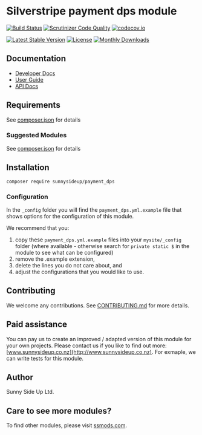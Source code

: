 # Silverstripe payment dps module
[![Build Status](https://travis-ci.org/sunnysideup/silverstripe-payment_dps.svg?branch=master)](https://travis-ci.org/sunnysideup/silverstripe-payment_dps)
[![Scrutinizer Code Quality](https://scrutinizer-ci.com/g/sunnysideup/silverstripe-payment_dps/badges/quality-score.png?b=master)](https://scrutinizer-ci.com/g/sunnysideup/silverstripe-payment_dps/?branch=master)
[![codecov.io](https://codecov.io/github/sunnysideup/silverstripe-payment_dps/coverage.svg?branch=master)](https://codecov.io/github/sunnysideup/silverstripe-payment_dps?branch=master)

[![Latest Stable Version](https://poser.pugx.org/sunnysideup/payment_dps/version)](https://packagist.org/packages/sunnysideup/payment_dps)
[![License](https://poser.pugx.org/sunnysideup/payment_dps/license)](https://packagist.org/packages/sunnysideup/payment_dps)
[![Monthly Downloads](https://poser.pugx.org/sunnysideup/payment_dps/d/monthly)](https://packagist.org/packages/sunnysideup/payment_dps)


## Documentation



 * [Developer Docs](docs/en/INDEX.md)
 * [User Guide](docs/en/userguide.md)
 * [API Docs](http://docs.ssmods.com/sunnysideup/payment_dps/classes.xhtml)


## Requirements



See [composer.json](composer.json) for details


### Suggested Modules



See [composer.json](composer.json) for details


## Installation


```
composer require sunnysideup/payment_dps
```

### Configuration



In the `_config` folder you will find the `payment_dps.yml.example`
file that shows options for the configuration of this module.

We recommend that you:

  1. copy these `payment_dps.yml.example` files into your
`mysite/_config` folder (where available - otherwise search for `private static $` in the module to see what can be configured)
  2. remove the .example extension,
  3. delete the lines you do not care about, and
  4. adjust the configurations that you would like to use.


## Contributing



We welcome any contributions. See [CONTRIBUTING.md](CONTRIBUTING.md) for more details.

## Paid assistance



You can pay us to create an improved / adapted version of this module for your own projects.  Please contact us if you like to find out more: [www.sunnysideup.co.nz](http://www.sunnysideup.co.nz).  For exmaple, we can write tests for this module.  

## Author



Sunny Side Up Ltd.


## Care to see more modules?

To find other modules, please visit [ssmods.com](http://ssmods.com/).
